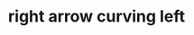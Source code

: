 ---
layout: symbols
title: right arrow curving left
emoji: right_arrow_curving_left
permalink: ↩.html
image: assets/img/3moji/right_arrow_curving_left.png
---